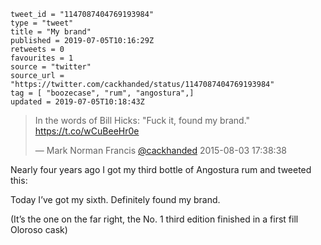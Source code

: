 ```
tweet_id = "1147087404769193984"
type = "tweet"
title = "My brand"
published = 2019-07-05T10:16:29Z
retweets = 0
favourites = 1
source = "twitter"
source_url = "https://twitter.com/cackhanded/status/1147087404769193984"
tag = [ "boozecase", "rum", "angostura",]
updated = 2019-07-05T10:18:43Z
```

> In the words of Bill Hicks: "Fuck it, found my brand." https://t.co/wCuBeeHr0e
> 
> — Mark Norman Francis [@cackhanded](https://twitter.com/cackhanded/status/628258689061928960) 2015-08-03 17:38:38

Nearly four years ago I got my third bottle of Angostura rum and tweeted this: 

Today I’ve got my sixth. Definitely found my brand. 

(It’s the one on the far right, the No. 1 third edition finished in a first fill Oloroso cask)

<p class='image'><img src='http://mnf.m17s.net/2019/07/05/D-tF6OWW4AAIF0x.jpg' alt=''></p>

